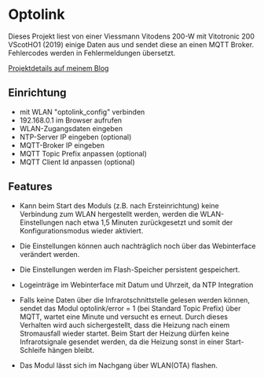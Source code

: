 # Optolink

Dieses Projekt liest von einer Viessmann Vitodens 200-W mit Vitotronic 200 VScotHO1 (2019) einige Daten aus und sendet diese an einen MQTT Broker.
Fehlercodes werden in Fehlermeldungen übersetzt.

[Projektdetails auf meinem Blog](https://blog.mt88.eu/2022/10/27/viessmann-heizungsdaten-2-0/)


## Einrichtung

 - mit WLAN "optolink_config" verbinden
 - 192.168.0.1 im Browser aufrufen
 - WLAN-Zugangsdaten eingeben
 - NTP-Server IP eingeben (optional)
 - MQTT-Broker IP eingeben
 - MQTT Topic Prefix anpassen (optional)
 - MQTT Client Id anpassen (optional)

## Features

 - Kann beim Start des Moduls (z.B. nach Ersteinrichtung) keine Verbindung zum WLAN hergestellt werden, werden die WLAN-Einstellungen nach etwa 1,5 Minuten zurückgesetzt und somit der Konfigurationsmodus wieder aktiviert.

 - Die Einstellungen können auch nachträglich noch über das Webinterface verändert werden.

 - Die Einstellungen werden im Flash-Speicher persistent gespeichert.

 - Logeinträge im Webinterface mit Datum und Uhrzeit, da NTP Integration

 - Falls keine Daten über die Infrarotschnittstelle gelesen werden können, sendet das Modul optolink/error = 1 (bei Standard Topic Prefix) über MQTT, wartet eine Minute und versucht es erneut.
Durch dieses Verhalten wird auch sichergestellt, dass die Heizung nach einem Stromausfall wieder startet. Beim Start der Heizung dürfen keine Infrarotsignale gesendet werden, da die Heizung sonst in einer Start-Schleife hängen bleibt.

 - Das Modul lässt sich im Nachgang über WLAN(OTA) flashen.